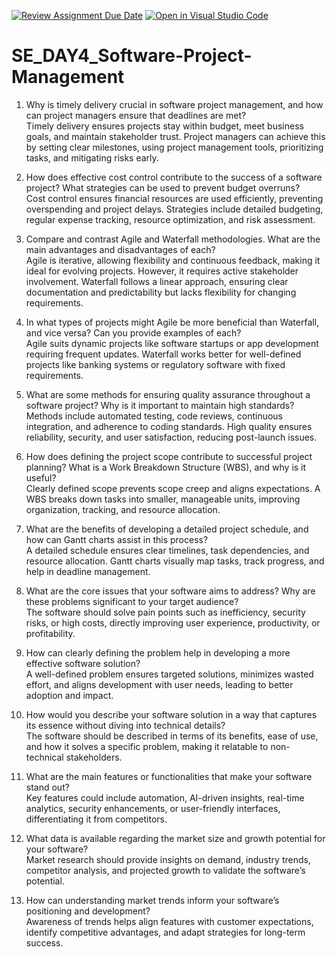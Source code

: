[![Review Assignment Due Date](https://classroom.github.com/assets/deadline-readme-button-22041afd0340ce965d47ae6ef1cefeee28c7c493a6346c4f15d667ab976d596c.svg)](https://classroom.github.com/a/9pw6JKcu)
[![Open in Visual Studio Code](https://classroom.github.com/assets/open-in-vscode-2e0aaae1b6195c2367325f4f02e2d04e9abb55f0b24a779b69b11b9e10269abc.svg)](https://classroom.github.com/online_ide?assignment_repo_id=18539347&assignment_repo_type=AssignmentRepo)
# SE_DAY4_Software-Project-Management
1. Why is timely delivery crucial in software project management, and how can project managers ensure that deadlines are met?  
Timely delivery ensures projects stay within budget, meet business goals, and maintain stakeholder trust. Project managers can achieve this by setting clear milestones, using project management tools, prioritizing tasks, and mitigating risks early.  

2. How does effective cost control contribute to the success of a software project? What strategies can be used to prevent budget overruns?  
Cost control ensures financial resources are used efficiently, preventing overspending and project delays. Strategies include detailed budgeting, regular expense tracking, resource optimization, and risk assessment.  

3. Compare and contrast Agile and Waterfall methodologies. What are the main advantages and disadvantages of each?  
Agile is iterative, allowing flexibility and continuous feedback, making it ideal for evolving projects. However, it requires active stakeholder involvement. Waterfall follows a linear approach, ensuring clear documentation and predictability but lacks flexibility for changing requirements.  

4. In what types of projects might Agile be more beneficial than Waterfall, and vice versa? Can you provide examples of each?  
Agile suits dynamic projects like software startups or app development requiring frequent updates. Waterfall works better for well-defined projects like banking systems or regulatory software with fixed requirements.  

5. What are some methods for ensuring quality assurance throughout a software project? Why is it important to maintain high standards?  
Methods include automated testing, code reviews, continuous integration, and adherence to coding standards. High quality ensures reliability, security, and user satisfaction, reducing post-launch issues.  

6. How does defining the project scope contribute to successful project planning? What is a Work Breakdown Structure (WBS), and why is it useful?  
Clearly defined scope prevents scope creep and aligns expectations. A WBS breaks down tasks into smaller, manageable units, improving organization, tracking, and resource allocation.  

7. What are the benefits of developing a detailed project schedule, and how can Gantt charts assist in this process?  
A detailed schedule ensures clear timelines, task dependencies, and resource allocation. Gantt charts visually map tasks, track progress, and help in deadline management.  

8. What are the core issues that your software aims to address? Why are these problems significant to your target audience?  
The software should solve pain points such as inefficiency, security risks, or high costs, directly improving user experience, productivity, or profitability.  

9. How can clearly defining the problem help in developing a more effective software solution?  
A well-defined problem ensures targeted solutions, minimizes wasted effort, and aligns development with user needs, leading to better adoption and impact.  

10. How would you describe your software solution in a way that captures its essence without diving into technical details?  
The software should be described in terms of its benefits, ease of use, and how it solves a specific problem, making it relatable to non-technical stakeholders.  

11. What are the main features or functionalities that make your software stand out?  
Key features could include automation, AI-driven insights, real-time analytics, security enhancements, or user-friendly interfaces, differentiating it from competitors.  

12. What data is available regarding the market size and growth potential for your software?  
Market research should provide insights on demand, industry trends, competitor analysis, and projected growth to validate the software’s potential.  

13. How can understanding market trends inform your software’s positioning and development?  
Awareness of trends helps align features with customer expectations, identify competitive advantages, and adapt strategies for long-term success.
